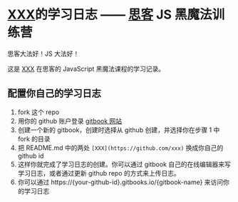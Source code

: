 # [XXX](https://github.com/xxx)的学习日志 —— [思客](http://sike.io) JS 黑魔法训练营
思客大法好！JS 大法好！

这是 [XXX](https://github.com/xxx) 在思客的 JavaScript 黑魔法课程的学习记录。

## 配置你自己的学习日志
1. fork 这个 repo
2. 用你的 github 账户登录 [gitbook 网站](https://www.gitbook.com/)
3. 创建一个新的 gitbook，创建时选择从 github 创建，并选择你在步骤 1 中 fork 的目录
4. 把 README.md 中的两处 `[XXX](https://github.com/xxx)` 换成你自己的 github id
4. 这样你就完成了学习日志的创建。你可以通过 gitbook 自己的在线编辑器来写学习日志，或者通过更新 github repo 的方式来上传日志。
5. 你可以通过 https://{your-github-id}.gitbooks.io/{gitbook-name} 来访问你的学习日志

